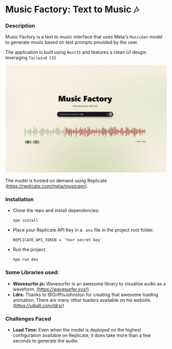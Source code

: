 # Music Factory: Text to Music 🎶

### Description
Music Factory is a text to music interface that uses Meta's `MusicGen` model to generate music based on text prompts provided by the user.

The application is built using `NextJS` and features a clean UI desgin leveraging `Tailwind CSS`

<img src='screen.png' width='720'>

The model is hosted on demand using Replicate (https://replicate.com/meta/musicgen).

### Installation
- Clone the repo and install dependencies:

  ```
  npm install
  ```

- Place your Replicate API Key in a `.env` file in the project root folder.

  ```
  REPLICATE_API_TOKEN = `Your secret key`
  ```

- Run the project:

  ```
  npm run dev
  ```

### Some Libraries used:
- **Wavesurfer.js:** Wavesurfer is an awesome library to visualize audio as a waveform. (https://wavesurfer.xyz/)
- **Ldrs:** Thanks to @GriffinJohnston for creating that awesome loading animation. There are many other loaders available on his website. (https://uiball.com/ldrs/)

### Challenges Faced
- **Load Time:** Even when the model is deployed on the highest configuration available on Replicate, it does take more than a few seconds to generate the audio.



